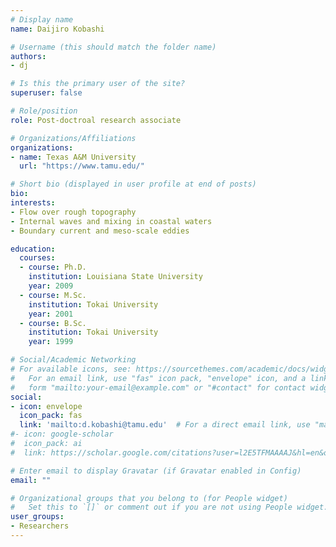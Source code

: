 ```yaml
---
# Display name
name: Daijiro Kobashi

# Username (this should match the folder name)
authors:
- dj

# Is this the primary user of the site?
superuser: false

# Role/position
role: Post-doctroal research associate

# Organizations/Affiliations
organizations:
- name: Texas A&M University
  url: "https://www.tamu.edu/"

# Short bio (displayed in user profile at end of posts)
bio:
interests:
- Flow over rough topography
- Internal waves and mixing in coastal waters
- Boundary current and meso-scale eddies

education:
  courses:
  - course: Ph.D.
    institution: Louisiana State University
    year: 2009
  - course: M.Sc.
    institution: Tokai University
    year: 2001
  - course: B.Sc.
    institution: Tokai University
    year: 1999

# Social/Academic Networking
# For available icons, see: https://sourcethemes.com/academic/docs/widgets/#icons
#   For an email link, use "fas" icon pack, "envelope" icon, and a link in the
#   form "mailto:your-email@example.com" or "#contact" for contact widget.
social:
- icon: envelope
  icon_pack: fas
  link: 'mailto:d.kobashi@tamu.edu'  # For a direct email link, use "mailto:test@example.org".
#- icon: google-scholar
#  icon_pack: ai
#  link: https://scholar.google.com/citations?user=l2E5TFMAAAAJ&hl=en&oi=ao

# Enter email to display Gravatar (if Gravatar enabled in Config)
email: ""

# Organizational groups that you belong to (for People widget)
#   Set this to `[]` or comment out if you are not using People widget.  
user_groups:
- Researchers
---
```

